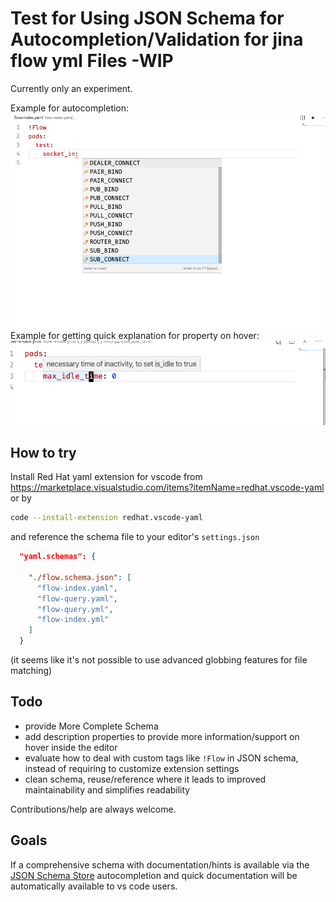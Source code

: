 # Test for Using JSON Schema for Autocompletion/Validation for jina flow yml Files -WIP


Currently only an experiment.

Example for autocompletion: 
![<3](./autocomplete_enum.png)
Example for getting quick explanation for property on hover:
![<3](./quick-help-hover.png)

## How to try
Install Red Hat yaml extension for vscode from 
https://marketplace.visualstudio.com/items?itemName=redhat.vscode-yaml
or by 
```bash
code --install-extension redhat.vscode-yaml
```

and reference the schema file to your editor's `settings.json`
```json
  "yaml.schemas": {
    
    "./flow.schema.json": [
      "flow-index.yaml",
      "flow-query.yaml",
      "flow-query.yml",
      "flow-index.yml"
    ]
  }
```
  (it seems like it's not possible to use advanced globbing features for file matching)

## Todo
- provide More Complete Schema
- add description properties to provide more information/support on hover inside the editor
- evaluate how to deal with custom tags like `!Flow` in JSON schema, instead of requiring to customize extension settings 
- clean schema, reuse/reference where it leads to improved maintainability and simplifies readability 

Contributions/help are always welcome.

## Goals
If a comprehensive schema with documentation/hints is available via the [JSON Schema Store](https://www.schemastore.org/) autocompletion and quick documentation will be automatically available to vs code users. 